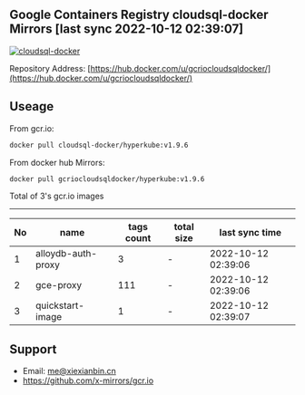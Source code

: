 Google Containers Registry cloudsql-docker Mirrors [last sync 2022-10-12 02:39:07]
-------

[![cloudsql-docker](https://github.com/x-mirrors/gcr.io/actions/workflows/cloudsql-docker.yml/badge.svg?branch=main)](https://github.com/x-mirrors/gcr.io/actions/workflows/cloudsql-docker.yml)

Repository Address: [https://hub.docker.com/u/gcriocloudsqldocker/](https://hub.docker.com/u/gcriocloudsqldocker/)

Useage
-------

From gcr.io:
```bash
docker pull cloudsql-docker/hyperkube:v1.9.6
```

From docker hub Mirrors:
```bash
docker pull gcriocloudsqldocker/hyperkube:v1.9.6
```

Total of 3's gcr.io images

-------

| No  | name | tags count | total size | last sync time |
| --- | ----- | ---------- | ---------- | -------------- |
| 1 | alloydb-auth-proxy | 3 | - | 2022-10-12 02:39:06 |
| 2 | gce-proxy | 111 | - | 2022-10-12 02:39:06 |
| 3 | quickstart-image | 1 | - | 2022-10-12 02:39:07 |

Support
-------

- Email: me@xiexianbin.cn
- https://github.com/x-mirrors/gcr.io